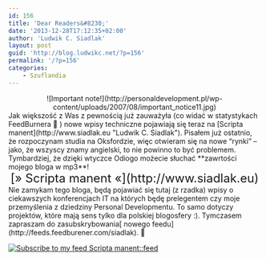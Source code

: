 ```yaml
---
id: 156
title: 'Dear Readers&#8230;'
date: '2013-12-28T17:12:35+02:00'
author: 'Ludwik C. Siadlak'
layout: post
guid: 'http://blog.ludwikc.net/?p=156'
permalink: '/?p=156'
categories:
    - Szuflandia
---
```


<div style="text-align:center">![Important note!](http://personaldevelopment.pl/wp-content/uploads/2007/08/important_notice11.jpg)</div>Jak większość z Was z pewnością już zauważyła (co widać w statystykach FeedBurnera 🙂 ) nowe wpisy techniczne pojawiają się teraz na [Scripta manent](http://www.siadlak.eu "Ludwik C. Siadlak"). Pisałem już ostatnio, że rozpoczynam studia na Oksfordzie, więc otwieram się na nowe “rynki” – jako, że wszyscy znamy angielski, to nie powinno to być problemem. Tymbardziej, że dzięki wtyczce Odiogo możecie słuchać **zawrtości mojego bloga w mp3**!

<div style="font-size:x-large;text-align:center">[» Scripta manent «](http://www.siadlak.eu)</div>Nie zamykam tego bloga, będą pojawiać się tutaj (z rzadka) wpisy o ciekawszych konferencjach IT na których będę prelegentem czy moje przemyślenia z dziedziny Personal Developmentu. To samo dotyczy projektów, które mają sens tylko dla polskiej blogosfery :). Tymczasem zapraszam do zasubskrybowania[ nowego feedu](http://feeds.feedburener.com/siadlak). 🙂

[![Subscribe to my feed](http://personaldevelopment.pl/wp-content/uploads/2007/08/green12811.gif) Scripta manent::feed](http://feeds.feedburener.com/siadlak)